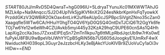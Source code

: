 $START$80JtJ/mRvD5D4QwraT+hgG096lU+5LdryaTYunuXc01MXWWTAhJGMZLk4p+Na9Anqcc/SJ2O4Up1Vk5jgiKVf4nX2G24esNkbrKpnHxFqTyowkXPrzddGKzV3QWBiR2OkOax4ntLirK2uf6eAUpGcJSPBpcSiVgitZNno35cZan0XaagqfIe5WTw6CA/HHuiY0hgTO4QV6YpD0QSQ4OntDxTJCiQ6Tt2GgYk6feTOj7w6Ye12w6eWh4CZUAvkb5myi445y32KzA29hqC9UPE60cnSAs1Q4HhLapXig2ccXa3soJ7ZxxsElPEqSn72mTn1lkpu7g6ttMLpRbdJqcUb9w7rKs0wEfuPykU8FBU9wBpeVbUWhYYCpB5gRiN56b7US605dJoogkyE1UmRxF4wXNwiduchKH039opL3Guyr2eJzzbcHLKy3eBjAkcYUoKIVBr9ZUoVuCy1aOi3vHIDw==$END$